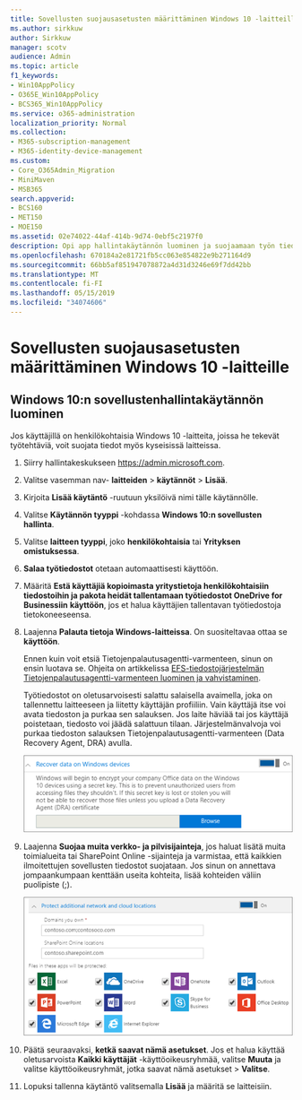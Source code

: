 ```yaml
---
title: Sovellusten suojausasetusten määrittäminen Windows 10 -laitteille
ms.author: sirkkuw
author: Sirkkuw
manager: scotv
audience: Admin
ms.topic: article
f1_keywords:
- Win10AppPolicy
- O365E_Win10AppPolicy
- BCS365_Win10AppPolicy
ms.service: o365-administration
localization_priority: Normal
ms.collection:
- M365-subscription-management
- M365-identity-device-management
ms.custom:
- Core_O365Admin_Migration
- MiniMaven
- MSB365
search.appverid:
- BCS160
- MET150
- MOE150
ms.assetid: 02e74022-44af-414b-9d74-0ebf5c2197f0
description: Opi app hallintakäytännön luominen ja suojaamaan työn tiedostoja Windows 10-laitteissa.
ms.openlocfilehash: 670184a2e81721fb5cc063e854822e9b271164d9
ms.sourcegitcommit: 66bb5af851947078872a4d31d3246e69f7dd42bb
ms.translationtype: MT
ms.contentlocale: fi-FI
ms.lasthandoff: 05/15/2019
ms.locfileid: "34074606"
---
```

# <a name="set-application-protection-settings-for-windows-10-devices"></a>Sovellusten suojausasetusten määrittäminen Windows 10 -laitteille

## <a name="create-an-app-management-policy-for-windows-10"></a>Windows 10:n sovellustenhallintakäytännön luominen

Jos käyttäjillä on henkilökohtaisia Windows 10 -laitteita, joissa he tekevät työtehtäviä, voit suojata tiedot myös kyseisissä laitteissa.
  
1. Siirry hallintakeskukseen <a href="https://go.microsoft.com/fwlink/p/?linkid=837890" target="_blank">https://admin.microsoft.com</a>. 
    
2. Valitse vasemman nav- **laitteiden** \> **käytännöt** \> **Lisää**.

3. Kirjoita **Lisää käytäntö** -ruutuun yksilöivä nimi tälle käytännölle. 
    
4. Valitse **Käytännön tyyppi** -kohdassa **Windows 10:n sovellusten hallinta**.
    
5. Valitse **laitteen tyyppi**, joko **henkilökohtaisia** tai **Yrityksen omistuksessa**.
    
6. **Salaa työtiedostot** otetaan automaattisesti käyttöön. 
    
7. Määritä **Estä käyttäjiä kopioimasta yritystietoja henkilökohtaisiin tiedostoihin ja pakota heidät tallentamaan työtiedostot OneDrive for Businessiin** **käyttöön**, jos et halua käyttäjien tallentavan työtiedostoja tietokoneeseensa. 
    
9. Laajenna **Palauta tietoja Windows-laitteissa**. On suositeltavaa ottaa se **käyttöön**.
    
    Ennen kuin voit etsiä Tietojenpalautusagentti-varmenteen, sinun on ensin luotava se. Ohjeita on artikkelissa [EFS-tiedostojärjestelmän Tietojenpalautusagentti-varmenteen luominen ja vahvistaminen](https://go.microsoft.com/fwlink/p/?linkid=853700).
    
    Työtiedostot on oletusarvoisesti salattu salaisella avaimella, joka on tallennettu laitteeseen ja liitetty käyttäjän profiiliin. Vain käyttäjä itse voi avata tiedoston ja purkaa sen salauksen. Jos laite häviää tai jos käyttäjä poistetaan, tiedosto voi jäädä salattuun tilaan. Järjestelmänvalvoja voi purkaa tiedoston salauksen Tietojenpalautusagentti-varmenteen (Data Recovery Agent, DRA) avulla.
    
    ![Browse to Data Recovery Agent certificate.](media/7d7d664f-b72f-4293-a3e7-d0fa7371366c.png)
  
10. Laajenna **Suojaa muita verkko- ja pilvisijainteja**, jos haluat lisätä muita toimialueita tai SharePoint Online -sijainteja ja varmistaa, että kaikkien ilmoitettujen sovellusten tiedostot suojataan. Jos sinun on annettava jompaankumpaan kenttään useita kohteita, lisää kohteiden väliin puolipiste (;).
    
    ![Expand Protect additional network and cloud locations, and enter domains or SharePoint Online sites you own.](media/7afaa0c7-ba53-456d-8c61-312c45e09625.png)
  
11. Päätä seuraavaksi, **ketkä saavat nämä asetukset**. Jos et halua käyttää oletusarvoista **Kaikki käyttäjät** -käyttöoikeusryhmää, valitse **Muuta** ja valitse käyttöoikeusryhmät, jotka saavat nämä asetukset \> **Valitse**.
    
12. Lopuksi tallenna käytäntö valitsemalla **Lisää** ja määritä se laitteisiin. 